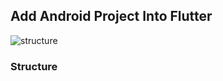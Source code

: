 
## Add Android Project Into Flutter
![structure](https://gordianknot1981.github.io/nxp_note/flutter/flutter_android_structure.png )

### Structure





<!--stackedit_data:
eyJoaXN0b3J5IjpbLTE4NDEzMTc1NTIsLTE5MzY0NzkyNTUsLT
E3NzQ2OTY4ODJdfQ==
-->